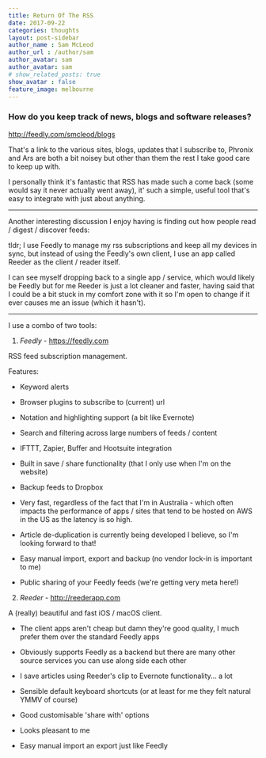 ```yaml
---
title: Return Of The RSS
date: 2017-09-22
categories: thoughts
layout: post-sidebar
author_name : Sam McLeod
author_url : /author/sam
author_avatar: sam
author_avatar: sam
# show_related_posts: true
show_avatar : false
feature_image: melbourne
---
```


### How do you keep track of news, blogs and software releases?

http://feedly.com/smcleod/blogs

That's a link to the various sites, blogs, updates that I subscribe to, Phronix and Ars are both a bit noisey but other than them the rest I take good care to keep up with.

I personally think it's fantastic that RSS has made such a come back (some would say it never actually went away), it' such a simple, useful tool that's easy to integrate with just about anything.

----

Another interesting discussion I enjoy having is finding out how people read / digest / discover feeds:

tldr; I use Feedly to manage my rss subscriptions and keep all my devices in sync, but instead of using the Feedly's own client, I use an app called Reeder as the client / reader itself.

I can see myself dropping back to a single app / service, which would likely be Feedly but for me Reeder is just a lot cleaner and faster, having said that I could be a bit stuck in my comfort zone with it so I'm open to change if it ever causes me an issue (which it hasn't).

----

I use a combo of two tools:

1. *Feedly* - https://feedly.com

RSS feed subscription management.

Features:

- Keyword alerts

- Browser plugins to subscribe to (current) url

- Notation and highlighting support (a bit like Evernote)

- Search and filtering across large numbers of feeds / content

- IFTTT, Zapier, Buffer and Hootsuite integration

- Built in save / share functionality (that I only use when I'm on the website)

- Backup feeds to Dropbox

- Very fast, regardless of the fact that I'm in Australia - which often impacts the performance of apps / sites that tend to be hosted on AWS in the US as the latency is so high.

- Article de-duplication is currently being developed I believe, so I'm looking forward to that!

- Easy manual import, export and backup (no vendor lock-in is important to me)

- Public sharing of your Feedly feeds (we're getting very meta here!)

2. *Reeder* - http://reederapp.com

A (really) beautiful and fast iOS / macOS client.

- The client apps aren't cheap but damn they're good quality, I much prefer them over the standard Feedly apps

- Obviously supports Feedly as a backend but there are many other source services you can use along side each other

- I save articles using Reeder's clip to Evernote functionality... a lot

- Sensible default keyboard shortcuts (or at least for me they felt natural YMMV of course)

- Good customisable 'share with' options

- Looks pleasant to me

- Easy manual import an export just like Feedly